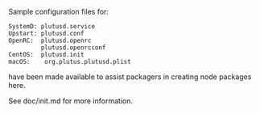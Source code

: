 Sample configuration files for:
```
SystemD: plutusd.service
Upstart: plutusd.conf
OpenRC:  plutusd.openrc
         plutusd.openrcconf
CentOS:  plutusd.init
macOS:    org.plutus.plutusd.plist
```
have been made available to assist packagers in creating node packages here.

See doc/init.md for more information.

